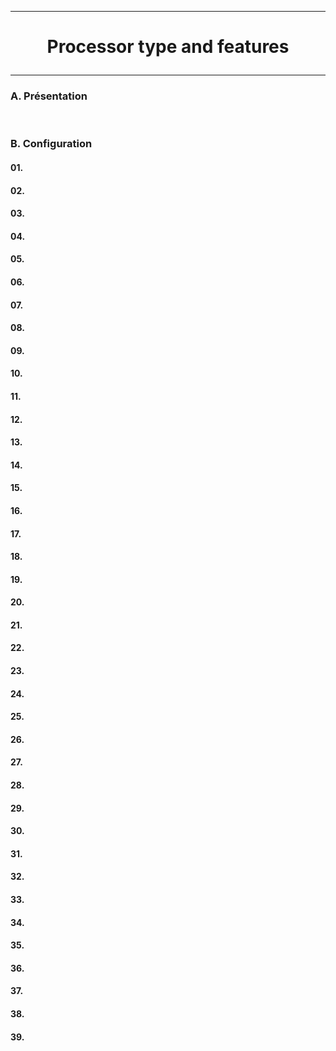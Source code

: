 ------------------------------------------------------------------------------------------------------------------------------------------------------------------------------------------------------------------------------------------------------------------------------------
# <p align='center'> Processor type and features </p>

------------------------------------------------------------------------------------------------------------------------------------------------------------------------------------------------------------------------------------------------------------------------------------
### A. Présentation

<br />

### B. Configuration
#### 01.
#### 02.
#### 03.
#### 04.
#### 05.
#### 06.
#### 07.
#### 08.
#### 09.

#### 10.
#### 11.
#### 12.
#### 13.
#### 14.
#### 15.
#### 16.
#### 17.
#### 18.
#### 19.

#### 20.
#### 21.
#### 22.
#### 23.
#### 24.
#### 25.
#### 26.
#### 27.
#### 28.
#### 29.

#### 30.
#### 31.
#### 32.
#### 33.
#### 34.
#### 35.
#### 36.
#### 37.
#### 38.
#### 39.
